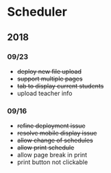 # Scheduler

## 2018

### 09/23

- ~~deploy new file upload~~
- ~~support multiple pages~~
- ~~tab to display current students~~
- upload teacher info

### 09/16

- ~~refine deployment issue~~
- ~~resolve mobile display issue~~
- ~~allow change of schedules~~
- ~~allow print schedule~~
- allow page break in print
- print button not clickable
